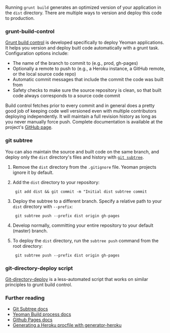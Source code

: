 Running `grunt build` generates an optimized version of your application in the `dist` directory. There are multiple ways to version and deploy this code to production.

### grunt-build-control

[Grunt build control](https://github.com/robwierzbowski/grunt-build-control) is developed specifically to deploy Yeoman applications. It helps you version and deploy buitl code automatically with a grunt task. Configuration options include:

- The name of the branch to commit to (e.g., prod, gh-pages)
- Optionally a remote to push to (e.g., a Heroku instance, a GitHub remote, or the local source code repo)
- Automatic commit messages that include the commit the code was built from
- Safety checks to make sure the source repository is clean, so that built code always corresponds to a source code commit

Build control fetches prior to every commit and in general does a pretty good job of keeping code well versioned even with multiple contributors deploying independently. It will maintain a full revision history as long as you never manually force push. Complete documentation is available at the project's [GitHub page](https://github.com/robwierzbowski/grunt-build-control).

### git subtree

You can also maintain the source and built code on the same branch, and deploy only the `dist` directory's files and history with [`git subtree`](https://github.com/apenwarr/git-subtree).

1. Remove the `dist` directory from the `.gitignore` file. Yeoman projects ignore it by default.
2. Add the `dist` directory to your repository:  

        git add dist && git commit -m "Initial dist subtree commit

3. Deploy the subtree to a different branch. Specify a relative path to your `dist` directory with `--prefix`:

        git subtree push --prefix dist origin gh-pages

4. Develop normally, committing your entire repository to your default (master) branch.
5. To deploy the `dist` directory, run the `subtree push` command from the root directory:

        git subtree push --prefix dist origin gh-pages

### git-directory-deploy script

[Git-directory-deploy](https://github.com/X1011/git-directory-deploy) is a less-automated script that works on similar principles to grunt build control.

### Further reading

- [Git Subtree docs](https://github.com/git/git/blob/master/contrib/subtree/git-subtree.txt)
- [Yeoman Build process docs](https://github.com/yeoman/yeoman/wiki/yeoman-build)
- [Github Pages docs](https://help.github.com/articles/user-organization-and-project-pages)
- [Generating a Heroku procfile with generator-heroku](https://github.com/passy/generator-heroku)
